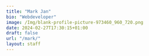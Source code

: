 ```yaml
---
title: "Mark Jan"
bio: "Webdeveloper"
image: /Img/blank-profile-picture-973460_960_720.png
date: 2024-02-27T17:30:15+01:00
draft: false
url: "/mark/"
layout: staff
---
```




